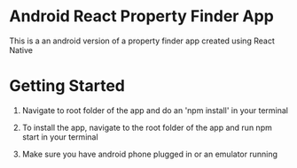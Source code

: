 # Android React Property Finder App

This is a an android version of a property finder app created using React Native

# Getting Started

1) Navigate to root folder of the app and do an 'npm install' in your terminal

2) To install the app, navigate to the root folder of the app and run npm start in your terminal

3) Make sure you have android phone plugged in or an emulator running 